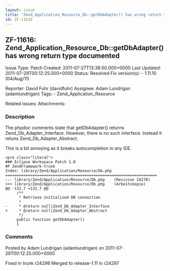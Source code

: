 ```yaml
---
layout: issue
title: "Zend_Application_Resource_Db::getDbAdapter() has wrong return type documented"
id: ZF-11616
---
```


ZF-11616: Zend\_Application\_Resource\_Db::getDbAdapter() has wrong return type documented
------------------------------------------------------------------------------------------

 Issue Type: Patch Created: 2011-07-27T13:38:50.000+0000 Last Updated: 2011-07-29T00:12:25.000+0000 Status: Resolved Fix version(s): - 1.11.10 (04/Aug/11)
 
 Reporter:  David Fuhr (davidfuhr)  Assignee:  Adam Lundrigan (adamlundrigan)  Tags: - Zend\_Application\_Resource
 
 Related issues: 
 Attachments: 
### Description

The phpdoc comments state that getDbAdapter() returns Zend\_Db\_Adapter\_Interface. However, there is no such interface. Instead it retuns Zend\_Db\_Adapter\_Abstract.

This is a bit annoying as it breaks autocompletion in any IDE.

 
    <pre class="literal">
    ### Eclipse Workspace Patch 1.0
    #P ZendFramework-trunk
    Index: library/Zend/Application/Resource/Db.php
    ===================================================================
    --- library/Zend/Application/Resource/Db.php    (Revision 24270)
    +++ library/Zend/Application/Resource/Db.php    (Arbeitskopie)
    @@ -132,7 +132,7 @@
         /**
          * Retrieve initialized DB connection
          *
    -     * @return null|Zend_Db_Adapter_Interface
    +     * @return null|Zend_Db_Adapter_Abstract
          */
         public function getDbAdapter()
         {


 

 

### Comments

Posted by Adam Lundrigan (adamlundrigan) on 2011-07-29T00:12:25.000+0000

Fixed in trunk r24296 Merged to release-1.11 in r24297

 

 